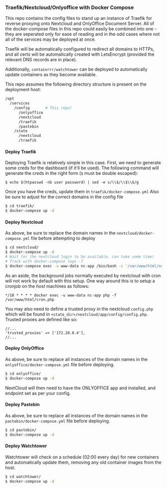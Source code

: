 ### Traefik/Nextcloud/Onlyoffice with Docker Compose

This repo contains the config files to stand up an instance of Traefik for reverse proxying onto Nextcloud and OnlyOffice Document Server. All of the docker-compose files in this repo could easily be combined into one - they are seperated only for ease of reading and in the odd cases where not all of the services may be deployed at once.

Traefik will be automatically configured to redirect all domains to HTTPs, and all certs will be automatically created with LetsEncrypt (provided the relevant DNS records are in place).

Additionally, `containrrr/watchtower` can be deployed to automatically update containers as they become available.

This repo assumes the following directory structure is present on the deployment host:

```bash
/opt
  /services
    /config       # This repo!
      /onlyoffice
      /nextcloud
      /traefik
      /pastebin
    /state
      /nextcloud
      /traefik
```

#### Deploy Traefik

Deploying Traefik is relatively simple in this case. First, we need to generate some creds for the dashboard (if it'll be used). The following command will generate the creds in the right form (`$` must be double escaped):

```
$ echo $(htpasswd -nb user password) | sed -e s/\\$/\\$\\$/g
```

Once you have the creds, update them in `traefik/docker-compose.yml` Also be sure to adjust for the correct domains in the config file

```bash
$ cd traefik/
$ docker-compose up -d
```

#### Deploy Nextcloud

As above, be sure to replace the domain names in the `nextcloud/docker-compose.yml` file before attempting to deploy

```bash
$ cd nextcloud/
$ docker-compose up -d
# Wait for the nextcloud login to be available, can take some time!
# Track with docker-compose logs -f
$ docker-compose exec -u www-data nc-app /bin/bash -c '/var/www/html/occ config:system:set overwriteprotocol --value "https"'
```

As an aside, the background jobs normally executed by nextcloud with cron will not work by default with this setup. One way around this is to setup a cronjob on the _host_ machines as follows:

```
*/10 * * * * docker exec -u www-data nc-app php -f /var/www/html/cron.php
```

You may also need to define a trusted proxy in the nextcloud `config.php` which will be found in `<state_dir>/nextcloud/app/config/config.php`. Trusted proxies are defined like so:

```
//...
'trusted_proxies' => ['172.20.0.4'],
//...
```

#### Deploy OnlyOffice

As above, be sure to replace all instances of the domain names in the `onlyoffice/docker-compose.yml` file before deploying.

```bash
$ cd onlyoffice/
$ docker-compose up -d
```

NextCloud will then need to have the ONLYOFFICE app and installed, and endpoint set as per your config.

#### Deploy Pastebin

As above, be sure to replace all instances of the domain names in the `pastebin/docker-compose.yml` file before deploying.

```bash
$ cd pastebin/
$ docker-compose up -d
```

#### Deploy Watchtower

Watchtower will check on a schedule (02:00 every day) for new containers and automatically update them, removing any old container images from the host.

```bash
$ cd watchtower/
$ docker-compose up -d
```
